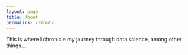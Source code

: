 ```yaml
---
layout: page
title: About
permalink: /about/
---
```


This is where I chronicle my journey through data science, among other things...
